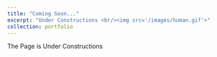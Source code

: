 ```yaml
---
title: "Coming Soon..."
excerpt: "Under Constructions <br/><img src='/images/human.gif'>"
collection: portfolio
---
```


The Page is Under Constructions
